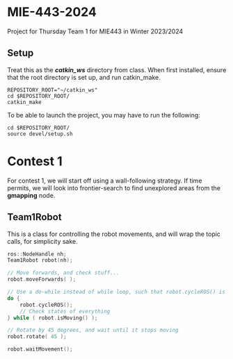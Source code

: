 # MIE-443-2024
Project for Thursday Team 1 for MIE443 in Winter 2023/2024

## Setup
Treat this as the ***catkin_ws*** directory from class. When first installed, ensure that the root directory is set up, and run catkin_make.
```shell
REPOSITORY_ROOT="~/catkin_ws"
cd $REPOSITORY_ROOT/
catkin_make
```

To be able to launch the project, you may have to run the following:
```shell
cd $REPOSITORY_ROOT/
source devel/setup.sh
```

# Contest 1
For contest 1, we will start off using a wall-following strategy. If time permits, we will look into frontier-search to find unexplored areas from the **gmapping** node.

## Team1Robot
This is a class for controlling the robot movements, and will wrap the topic calls, for simplicity sake.

```c++
ros::NodeHandle nh;
Team1Robot robot(nh);

// Move forwards, and check stuff...
robot.moveForwards( );

// Use a do-while instead of while loop, such that robot.cycleROS() is run at least once, so that .isMoving updates
do {
    robot.cycleROS();
    // Check states of everything
} while ( robot.isMoving() );

// Rotate by 45 degrees, and wait until it stops moving
robot.rotate( 45 );

robot.waitMovement();
```
